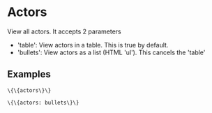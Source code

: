 Actors
======

View all actors. It accepts 2 parameters

-   'table': View actors in a table. This is true by default.
-   'bullets': View actors as a list (HTML 'ul'). This cancels the
    'table'

Examples
--------

```
\{\{actors\}\}
```

```
\{\{actors: bullets\}\}
```
